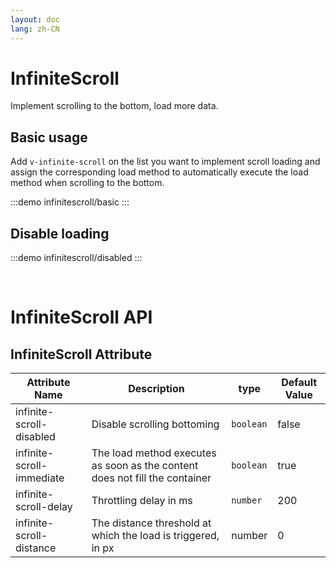 ```yaml
---
layout: doc
lang: zh-CN
---
```


# InfiniteScroll

Implement scrolling to the bottom, load more data.

## Basic usage

Add `v-infinite-scroll` on the list you want to implement scroll loading and assign the corresponding load method to automatically execute the load method when scrolling to the bottom.

<style lang="scss"> @use '../../../../examples/infinitescroll/scroll.scss'; </style>

:::demo
infinitescroll/basic
:::

## Disable loading

<style lang="scss"> @use '../../../../examples/infinitescroll/scroll.scss'; </style>

:::demo
infinitescroll/disabled
:::

<br>

# InfiniteScroll API

## InfiniteScroll Attribute

| Attribute Name                   | Description                                 | type      | Default Value |
| ------------------------- | ------------------------------------ | --------- | ------ |
| infinite-scroll-disabled  | Disable scrolling bottoming                     | `boolean` | false  |
| infinite-scroll-immediate | The load method executes as soon as the content does not fill the container | `boolean` | true   |
| infinite-scroll-delay     | Throttling delay in ms                    | `number`  | 200    |
| infinite-scroll-distance  | The distance threshold at which the load is triggered, in px        | number    | 0      |
